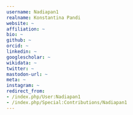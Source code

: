 ```yaml
---
username: Nadiapan1
realname: Konstantina Pandi
website: ~
affiliation: ~
bio: ~
github: ~
orcid: ~
linkedin: ~
googlescholar: ~
wikidata: ~
twitter: ~
mastodon-url: ~
meta: ~
instagram: ~
redirect_from:
- /index.php/User:Nadiapan1
- /index.php/Special:Contributions/Nadiapan1
---
```

